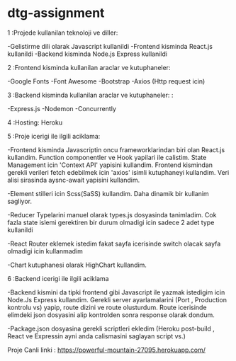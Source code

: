 # dtg-assignment

1 :Projede kullanilan teknoloji ve diller:

-Gelistirme dili olarak Javascript kullanildi
-Frontend kisminda React.js kullanildi
-Backend kisminda Node.js Express kullanildi

2 :Frontend kisminda kullanilan araclar ve kutuphaneler: 

-Google Fonts
-Font Awesome
-Bootstrap
-Axios (Http request icin)

3 :Backend kisminda kullanilan araclar ve kutuphaneler: : 

-Express.js
-Nodemon
-Concurrently

4 :Hosting: Heroku

5 :Proje icerigi ile ilgili aciklama: 

-Frontend kisminda Javascriptin oncu frameworklarindan biri olan React.js kullandim. Function componentler ve Hook yapilari ile calistim. State Management icin 'Context API'
yapisini kullandim. Frontend kismindan gerekli verileri fetch edebilmek icin 'axios' isimli kutuphaneyi kullandim. Veri alisi sirasinda aysnc-await yapisini kullandim.

-Element stilleri icin Scss(SaSS) kullandim. Daha dinamik bir kullanim sagliyor.

-Reducer Typelarini manuel olarak types.js dosyasinda tanimladim. Cok fazla state islemi gerektiren bir durum olmadigi icin sadece 2 adet type kullanildi

-React Router eklemek istedim fakat sayfa icerisinde switch olacak sayfa olmadigi icin kullanmadim

-Chart kutuphanesi olarak HighChart kullandim.


6 :Backend icerigi ile ilgili aciklama

-Backend kismini da tipki frontend gibi Javascript ile yazmak istedigim icin Node.Js Express kullandim. Gerekli server ayarlamalarini (Port , Production kontrolu vs) yapip, route dizini
ve route olusturdum. Route icerisinde elimdeki json dosyasini alip kontrolden sonra response olarak dondum.

-Package.json dosyasina gerekli scriptleri ekledim (Heroku post-build , React ve Expressin ayni anda calismasini saglayan script vs.)
 
Proje Canli linki : https://powerful-mountain-27095.herokuapp.com/

